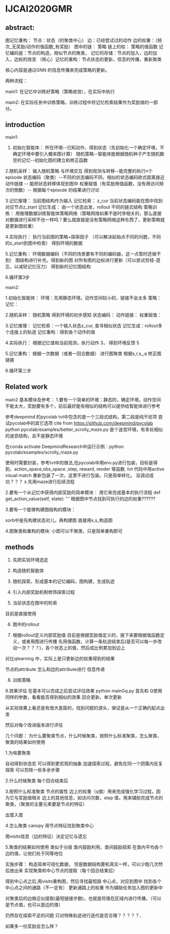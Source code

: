 # IJCAI2020GMR

## abstract:

图记忆重构：
    节点：状态（的聚类中心）
    边：已经尝试过的动作
    边的权重：（频次_无奖励/动作的值函数_有奖励）
    图中的链： 策略
    链上的权： 策略的值函数
    记忆编码是：节点的构造，相似节点的聚类，
    记忆的存储：节点的加入，边的加入，边权的改变
    （核心）记忆的重构：节点状态的更新，信息的传播，重新聚类

核心内容是通过GNN 的信息传播来完成策略的更新。

两种流程：

main1: 在记忆中训练好策略（策略收敛），在实际中执行
    
main2: 在实际任务中训练策略，训练过程中将记忆检索结果作为奖励值的一部分。

## introduction

main1:

1. 初始化智能体：
    所在环境--已知动作，得到状态（先初始化一个确定环境，不确定环境中要引入概率图计算）
    随机策略--智能体能根据随机种子产生随机数
    空的记忆--初始化图的建立和修正函数


2.随机采样：
    输入随机策略
    与环境交互 
    得到观测与转移--能完整的执行n个episode
    状态编码（聚类）--不同的状态编码不同，相似的状态编码欧式距离接近
    动作链接 -- 能把状态转移体现到图中
    权重赋值（有奖励用值函数，没有用访问频次的倒数）-- 根据每个episode 的结果进行讨论

3.记忆推理：
    当前图结构作为输入
    记忆检索： z_cur 当前状态编码能在图中找到对应节点z_start
    记忆生成： 由一个状态出发，rollout 不同的链式结构
    策略训练： 用推理数据训练智能体策略网络（策略网络如果不是时序相关的，那么直接对数据进行采样不也一样吗？要么就直接是没有策略网络这种东西了，更新策略就是更新图权重）

4.实际执行：
    执行当前图的策略+探索因子
    （可以解决起始点不同的问题，不同的z_start到图中检索）
    得到环境的数据

5.记忆重构：
    环境数据编码（不同的场景要有不同的编码器，这一点暂时还做不到）
    图结构进行补充，得到新的图
    对所有图的边权进行更新（可以尝试剪枝-遗忘，以减轻记忆压力）
    得到新的记忆图结构

6.循环第3步


main2:

1.初始化智能体：
    环境：先用静态环境，动作空间较小的，链接不会太多
    策略：
    记忆：

2.随机采样：
    随机策略
    得到环境的初步感知
    状态编码：
    动作链接：
    权重赋值：

3.记忆推理：
    记忆检索：一个输入状态z_cur, 查寻相似状态
    记忆生成：rollout多个连接上的轨迹
    记忆重构：得到各个动作的值

4.实际执行：
    根据记忆值和当前观测，执行动作
    3，
    得到环境反馈
    5

5.记忆重构：
    根据一次数据（或者一回合数据）
    进行图聚类
    根据s,r,s_,a 修正图链接

6.循环第三步

## Related work

main2 基本模块及参考：
1.要有一个简单的环境：静态的，确定环境，动作空间不能太大，奖励要有多个，前后最好能有相似的结构可以提供给智能体进行参考

参考deepmind 的pycolab
tvt中包含的是一个三段式结构，第二段是纯干扰项
尝试pycolab中的其它选项 cite from https://github.com/deepmind/pycolab
 python pycolab/examples/better_scrolly_maze.py 是个迷宫环境，有多处相似的迷宫结构，且不是静态环境

在conda activate DeepmindResearch中运行示例：python pycolab/examples/scrolly_maze.py 

使用时需要封装，参考tvt中的做法,在pycolab中用env.py进行包装，目标是得到，action_space,obs_space ,step, reward, render 等函数. tvt 代码中用active visual match 重新包装了一次，这里不进行包装。只是简单转化。
没调试成功？？？
s
先用maze进行后续流程

2.要有一个从记忆中获得内部奖励的简单模块：
用它来完成基本的执行流程
    def get_action_value(self, state):
        '''
        根据图中节点找到可执行的边的权重??????


3.要有一个能够构建图结构的模块：

sorb中是先构建状态对儿，再构建图
直接用s,s_构造图



4.图聚类和重构的模块:
小图可以不聚类，只是简单重构即可

## methods

1. 先把实验环境选定

2. 构造随机智能体

3. 随机探索，形成基本的记忆编码，图构建，生成轨迹

4. 引入内部奖励机制修饰探索过程

5. 当前状态在图中的检索

目前是直接使用

6. 图中的rollout 


7. 根据rollout定义内部奖励值
目前是根据奖励值定义的，接下来要根据值函数定义，或者用图进行传播
先用值函数，计算一条轨迹结束后(是否可以每一步改动一次？？？)，各个状态上的值，然后成比例累加到边上

对比qlearning 中，实际上是只更新边的权重得到的结果

节点的attribute 怎么和边的attribute进行 信息传递

8. 训练策略

9.效果评估 
在基本可以完成之后尝试评估效果
python mainGq.py
首先和  Q使用同样的参数，看看能否得到相似的效果
回合更新，单次更新

从实验效果上看还是有很大差距的，找到问题的源头，保证是从一个正确的起点出发

然后对每个改进版本进行评估

几个问题：
为什么要聚类节点，什么时候聚类，按照什么标准聚类，怎么聚类，聚类的结果如何使用

1.为啥要聚类

自动得到状态宏
可以得到更宏观的抽象
加速探索过程，避免在同一个团簇内反复探索
可以剪枝一些多余步骤

2.什么时候聚类
每个回合结束后

3.按照什么标准聚类
节点的属性
边上的权重（q值）用来完成强化学习过程，因为它与奖励值相关
边上的其他信息，如访问次数，step 值，用来辅助完成节点的聚类，（聚类的主要元素要是节点的特征）

出度入度

4.怎么聚类
canopy
用节点特征找到聚类中心

用visits信息（边的特征）决定记忆与遗忘



5.聚类的结果如何使用
类似于分层
类内鼓励利用，类间鼓励探索
在类内平均各个边的值，让他们处于同等地位


实施步骤：
构造简单可视化数据，
但是数据结构要和真实一样，可以少跑几次然后放出来
实现聚类和中心节点的提取（每个回合结束后）

得到中心点之后,用visits重构图，然后寻找最短路
中心点，对应到图中
找到各个中心点之间的通路（不一定有）
更新通路上的权重
作为辅助任务加入图的更新中

对聚类后的边做近似提取(最短链接步数)，也就是将值在区域内进行传播，（可以是节点值，也可以是边的值）

仍然存在探索不足的问题
只对特殊轨迹进行迭代是否合理？？？？？、

如果多一份奖励会怎么样？